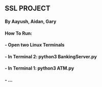 ## SSL PROJECT
#### By Aayush, Aidan, Gary

#### How To Run:
#### - Open two Linux Terminals
#### - In Terminal 2: python3 BankingServer.py
#### - In Terminal 1: python3 ATM.py
#### - ...
